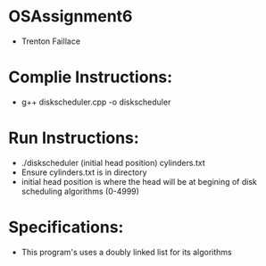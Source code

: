 # OSAssignment6
* Trenton Faillace

# Complie Instructions: 
* g++ diskscheduler.cpp -o diskscheduler

# Run Instructions:
* ./diskscheduler (initial head position) cylinders.txt
* Ensure cylinders.txt is in directory
* initial head position is where the head will be at begining of disk scheduling algorithms (0-4999)

# Specifications:
* This program's uses a doubly linked list for its algorithms